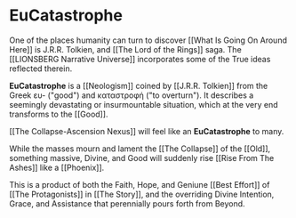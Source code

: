 # EuCatastrophe

One of the places humanity can turn to discover [[What Is Going On Around Here]] is J.R.R. Tolkien, and [[The Lord of the Rings]] saga. The [[LIONSBERG Narrative Universe]] incorporates some of the True ideas reflected therein. 

**EuCatastrophe** is a [[Neologism]] coined by [[J.R.R. Tolkien]] from the Greek ευ- ("good") and καταστροφή ("to overturn"). It describes a seemingly devastating or insurmountable situation, which at the very end transforms to the [[Good]]. 

[[The Collapse-Ascension Nexus]] will feel like an **EuCatastrophe** to many. 

While the masses mourn and lament the [[The Collapse]] of the [[Old]], something massive, Divine, and Good will suddenly rise [[Rise From The Ashes]] like a [[Phoenix]]. 

This is a product of both the Faith, Hope, and Geniune [[Best Effort]] of [[The Protagonists]] in [[The Story]], and the overriding Divine Intention, Grace, and Assistance that perennially pours forth from Beyond. 
